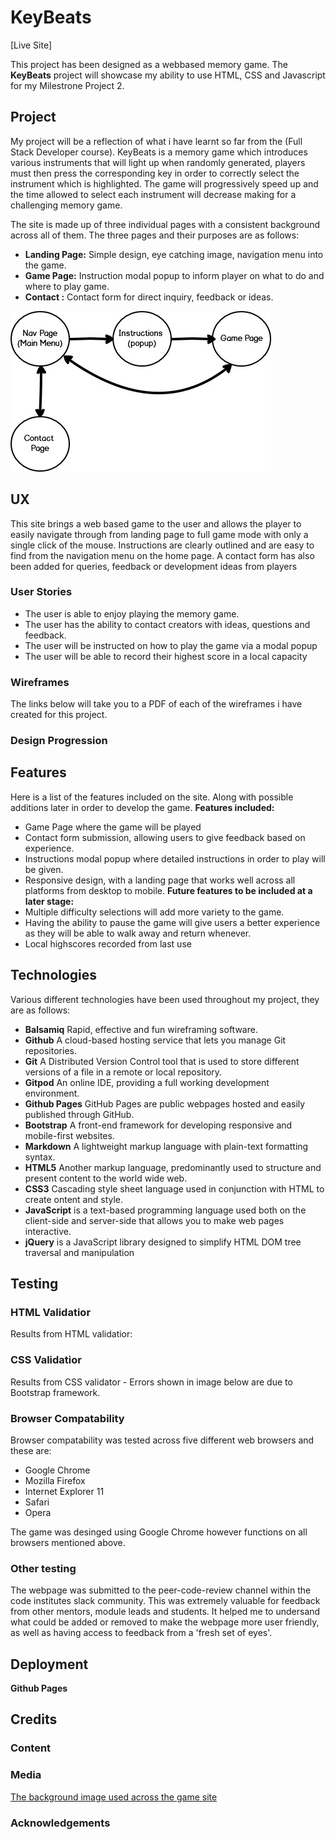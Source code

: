 # KeyBeats
[Live Site]

This project has been designed as a webbased memory game. The **KeyBeats** project will showcase my ability to use HTML, CSS and Javascript
for my Milestrone Project 2.

## Project
My project will be a reflection of what i have learnt so far from the (Full Stack Developer course). KeyBeats is a memory game which introduces various instruments that will light up when randomly generated, 
players must then press the corresponding key in order to correctly select the instrument which is highlighted. 
The game will progressively speed up and the time allowed to select each instrument will decrease making for a challenging memory game.

The site is made up of three individual pages with a consistent background across all of them.
The three pages and their purposes are as follows:

- **Landing Page:** Simple design, eye catching image, navigation menu into the game.
- **Game Page:** Instruction modal popup to inform player on what to do and where to play game.
- **Contact :** Contact form for direct inquiry, feedback or ideas.

![Page Structure](assets/wireframe/KBStructure.jpg)

## UX
This site brings a web based game to the user and allows the player to easily navigate through from landing page to full game mode with only a single click of the mouse. 
Instructions are clearly outlined and are easy to find from the navigation menu on the home page. A contact form has also been added for queries, feedback or development ideas from players
 
### User Stories

- The user is able to enjoy playing the memory game.
- The user has the ability to contact creators with ideas, questions and feedback.
- The user will be instructed on how to play the game via a modal popup
- The user will be able to record their highest score in a local capacity

### Wireframes

The links below will take you to a PDF of each of the wireframes i have created for this project.


### Design Progression


## Features

Here is a list of the features included on the site. Along with possible additions later in order to develop the game.
**Features included:**
- Game Page where the game will be played
- Contact form submission, allowing users to give feedback based on experience.
- Instructions modal popup where detailed instructions in order to play will be given.
- Responsive design, with a landing page that works well across all platforms from desktop to mobile.
**Future features to be included at a later stage:**
- Multiple difficulty selections will add more variety to the game.
- Having the ability to pause the game will give users a better experience as they will be able to walk away and return whenever.
- Local highscores recorded from last use



## Technologies

Various different technologies have been used throughout my project, they are as follows:

- **Balsamiq** Rapid, effective and fun wireframing software.
- **Github** A cloud-based hosting service that lets you manage Git repositories.
- **Git**  A Distributed Version Control tool that is used to store different versions of a file in a remote or local repository.
- **Gitpod** An online IDE, providing a full working development environment.
- **Github Pages** GitHub Pages are public webpages hosted and easily published through GitHub.
- **Bootstrap** A front-end framework for developing responsive and mobile-first websites.
- **Markdown** A lightweight markup language with plain-text formatting syntax.
- **HTML5** Another markup language, predominantly used to structure and present content to the world wide web.
- **CSS3** Cascading style sheet language used in conjunction with HTML to create ontent and style.
- **JavaScript** is a text-based programming language used both on the client-side and server-side that allows you to make web pages interactive. 
- **jQuery** is a JavaScript library designed to simplify HTML DOM tree traversal and manipulation


## Testing

### HTML Validatior
Results from HTML validatior:



### CSS Validatior
Results from CSS validator - Errors shown in image below are due to Bootstrap framework.



### Browser Compatability
Browser compatability was tested across five different web browsers and these are:

- Google Chrome
- Mozilla Firefox
- Internet Explorer 11
- Safari
- Opera

The game was desinged using Google Chrome however functions on all browsers mentioned above. 

### Other testing

The webpage was submitted to the peer-code-review channel within the code institutes slack community.
This was extremely valuable for feedback from other mentors, module leads and students. It helped me to undersand what could be added or removed to make
the webpage more user friendly, as well as having access to feedback from a 'fresh set of eyes'.

## Deployment

**Github Pages**

## Credits

### Content



### Media
[The background image used across the game site](https://unsplash.com/photos/Ef96lad5ORk)


### Acknowledgements


